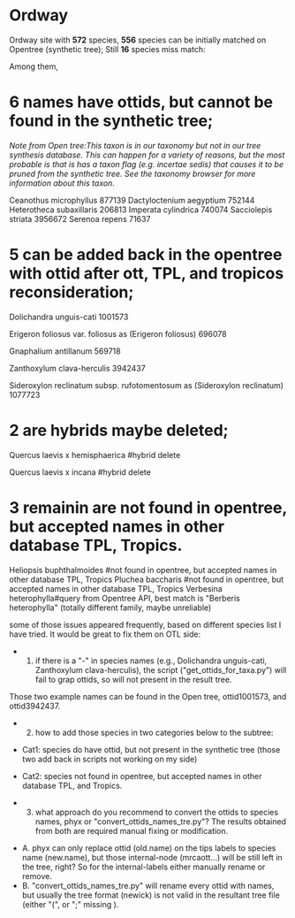 # Ordway
Ordway site with __572__ species, __556__ species can be initially matched on Opentree (synthetic tree); Still **16** species miss match: 

Among them,

# 6 names have ottids, but cannot be found in the synthetic tree;   

_Note from Open tree:This taxon is in our taxonomy but not in our tree synthesis database. This can happen for a variety of reasons, but the most probable is that is has a taxon flag (e.g. incertae sedis) that causes it to be pruned from the synthetic tree. See the taxonomy browser for more information about this taxon._

Ceanothus microphyllus	877139 
Dactyloctenium aegyptium	752144 
Heterotheca subaxillaris	206813 
Imperata cylindrica	740074 
Sacciolepis striata	3956672
Serenoa repens  71637

# 5 can be added back in the opentree with ottid after ott, TPL, and tropicos reconsideration; 

Dolichandra unguis-cati	1001573 


Erigeron foliosus var. foliosus as (Erigeron foliosus)	696078 


Gnaphalium antillanum	569718


Zanthoxylum clava-herculis	3942437


Sideroxylon reclinatum subsp. rufotomentosum	as (Sideroxylon reclinatum)	1077723


# 2 are hybrids maybe deleted;

Quercus laevis x hemisphaerica #hybrid delete


Quercus laevis x incana #hybrid delete

# 3 remainin are not found in opentree, but accepted names in other database TPL, Tropics.
Heliopsis buphthalmoides	#not found in opentree, but accepted names in other database TPL, Tropics
Pluchea baccharis	#not found in opentree, but accepted names in other database TPL, Tropics
Verbesina heterophylla#query from Opentree API, best match is "Berberis heterophylla" (totally different family, maybe unreliable)



some of those issues appeared frequently, based on different species list I have tried. It would be great to fix them on OTL side:

* 1. if there is a "-" in species names (e.g., Dolichandra unguis-cati, Zanthoxylum clava-herculis), the script ("get_ottids_for_taxa.py") will fail to grap ottids, so will not present in the result tree.

Those two example names can be found in the Open tree, ottid1001573, and ottid3942437.

* 2. how to add those species in two categories below to the subtree:


+ Cat1: species do have ottid, but not present in the synthetic tree (those two add back in scripts not working on my side)

+ Cat2: species  not found in opentree, but accepted names in other database TPL, and Tropics.

* 3. what approach do you recommend to convert the ottids to species names, phyx or  "convert_ottids_names_tre.py"? The results obtained from both are required manual fixing or modification.
+ A. phyx can only replace ottid (old.name) on the tips labels to  species name (new.name), but those internal-node (mrcaott...) will be still left in the tree, right? So for the internal-labels either manually rename or remove.
+ B. "convert_ottids_names_tre.py" will rename every ottid with names, but usually the tree format (newick) is not valid in the resultant tree file (either "(", or ";" missing ).
